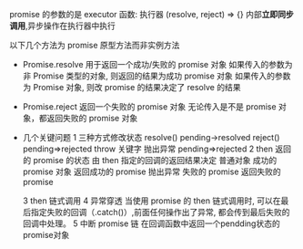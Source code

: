 
promise 的参数的是 executor 函数: 执行器 (resolve, reject) => {}
内部**立即同步调用**,异步操作在执行器中执行

以下几个方法为 promise 原型方法而非实例方法

- Promise.resolve
  用于返回一个成功/失败的 promise 对象
  如果传入的参数为 非 Promise 类型的对象, 则返回的结果为成功 promise 对象
  如果传入的参数为 Promise 对象, 则改 promise 的结果决定了 resolve 的结果

- Promise.reject
  返回一个失败的 promise 对象
  无论传入是不是 promise 对象，都返回失败的 promise 对象

- 几个关键问题
  1 三种方式修改状态
  resolve() pending->resolved
  reject() pending=>rejected
  throw 关键字 抛出异常 pending=>rejected
  2 then 返回的 promise 的状态 由 then 指定的回调的返回结果决定
  普通对象 成功的 promise 对象 返回成功的 promise
  抛出异常 失败的 promise 返回失败的 promise

  3 then 链式调用
  4 异常穿透
  当使用 promise 的 then 链式调用时, 可以在最后指定失败的回调（.catch()）,前面任何操作出了异常, 都会传到最后失败的回调中处理。
  5 中断 promise 链
  在回调函数中返回一个pendding状态的promise对象